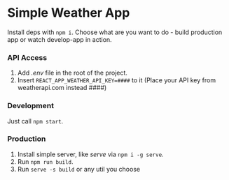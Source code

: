 # Simple Weather App

Install deps with `npm i`. Choose what are you want to do - build production app or watch develop-app in action.

### API Access
1. Add *.env* file in the root of the project.
1. Insert `REACT_APP_WEATHER_API_KEY=####` to it (Place your API key from weatherapi.com instead ####)

### Development
Just call `npm start`.

### Production
1. Install simple server, like *serve* via `npm i -g serve`.
1. Run `npm run build`.
1. Run `serve -s build` or any util you choose
